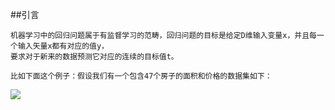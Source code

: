 ##引言
```
机器学习中的回归问题属于有监督学习的范畴，回归问题的目标是给定D维输入变量x，并且每一个输入矢量x都有对应的值y，
要求对于新来的数据预测它对应的连续的目标值t。

比如下面这个例子：假设我们有一个包含47个房子的面积和价格的数据集如下：
```
![](http://images.cnitblog.com/blog/392228/201410/291919410655805.jpg)
